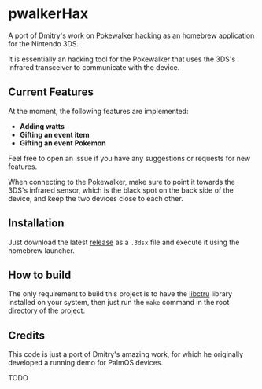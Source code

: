 # pwalkerHax

A port of Dmitry's work on [Pokewalker hacking](https://dmitry.gr/?r=05.Projects&proj=28.%20pokewalker) as an homebrew application for the Nintendo 3DS.

It is essentially an hacking tool for the Pokewalker that uses the 3DS's infrared transceiver to communicate with the device.

## Current Features

At the moment, the following features are implemented:
- **Adding watts**
- **Gifting an event item**
- **Gifting an event Pokemon**

Feel free to open an issue if you have any suggestions or requests for new features.

When connecting to the Pokewalker, make sure to point it towards the 3DS's infrared sensor, which is the black spot on the back side of the device, and keep the two devices close to each other.

## Installation

Just download the latest [release](https://github.com/francesco265/pwalkerHax/releases) as a `.3dsx` file and execute it using the homebrew launcher.

## How to build

The only requirement to build this project is to have the [libctru](https://github.com/devkitPro/libctru) library installed on your system, then just run the `make` command in the root directory of the project.

## Credits

This code is just a port of Dmitry's amazing work, for which he originally developed a running demo for PalmOS devices.

TODO
